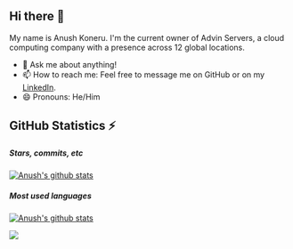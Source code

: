 ## Hi there 👋

My name is Anush Koneru. I'm the current owner of Advin Servers, a cloud computing company with a presence across 12 global locations. 

- 💬 Ask me about anything!
- 📫 How to reach me: Feel free to message me on GitHub or on my [LinkedIn](https://www.linkedin.com/in/anushkoneru/).
- 😄 Pronouns: He/Him


## GitHub Statistics ⚡
##### Stars, commits, etc
[![Anush's github stats](https://github-readme-stats.vercel.app/api?username=anushk-fro&layout=compact&hide_border=true&show_icons=true&theme=dark)](https://github.com/anushk-fro/github-readme-stats)

##### Most used languages
[![Anush's github stats](https://github-readme-stats.vercel.app/api/top-langs/?username=anushk-fro&layout=compact&hide_border=true&theme=dark)](https://github.com/anushk-fro/github-readme-stats)

![](https://komarev.com/ghpvc/?username=AnushK-Fro)
